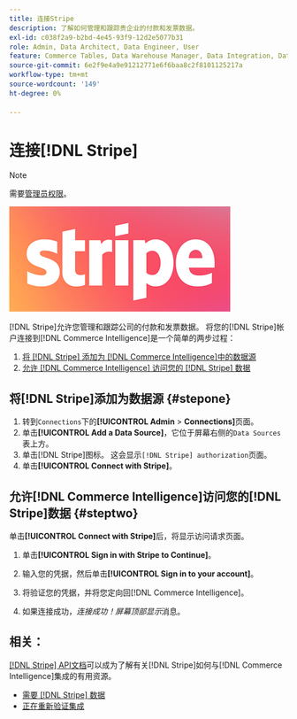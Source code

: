 ```yaml
---
title: 连接Stripe
description: 了解如何管理和跟踪贵企业的付款和发票数据。
exl-id: c038f2a9-b2bd-4e45-93f9-12d2e5077b31
role: Admin, Data Architect, Data Engineer, User
feature: Commerce Tables, Data Warehouse Manager, Data Integration, Data Import/Export
source-git-commit: 6e2f9e4a9e91212771e6f6baa8c2f8101125217a
workflow-type: tm+mt
source-wordcount: '149'
ht-degree: 0%

---
```


# 连接[!DNL Stripe]

>[!NOTE]
>
>需要[管理员权限](../../../administrator/user-management/user-management.md)。

![](../../../assets/stripe-logo.png)

[!DNL Stripe]允许您管理和跟踪公司的付款和发票数据。 将您的[!DNL Stripe]帐户连接到[!DNL Commerce Intelligence]是一个简单的两步过程：

1. [将 [!DNL Stripe] 添加为 [!DNL Commerce Intelligence]中的数据源](#stepone)
1. [允许 [!DNL Commerce Intelligence] 访问您的 [!DNL Stripe] 数据](#steptwo)

## 将[!DNL Stripe]添加为数据源 {#stepone}

1. 转到`Connections`下的&#x200B;**[!UICONTROL Admin** > **Connections]**&#x200B;页面。
1. 单击&#x200B;**[!UICONTROL Add a Data Source]**，它位于屏幕右侧的`Data Sources`表上方。
1. 单击[!DNL Stripe]图标。 这会显示`[!DNL Stripe] authorization`页面。
1. 单击&#x200B;**[!UICONTROL Connect with Stripe]**。

## 允许[!DNL Commerce Intelligence]访问您的[!DNL Stripe]数据 {#steptwo}

单击&#x200B;**[!UICONTROL Connect with Stripe]**&#x200B;后，将显示访问请求页面。

1. 单击&#x200B;**[!UICONTROL Sign in with Stripe to Continue]**。

1. 输入您的凭据，然后单击&#x200B;**[!UICONTROL Sign in to your account]**。

1. 将验证您的凭据，并将您定向回[!DNL Commerce Intelligence]。

1. 如果连接成功，*连接成功！屏幕顶部显示*&#x200B;消息。

## 相关：

[[!DNL Stripe] API文档](https://stripe.com/docs/api)可以成为了解有关[!DNL Stripe]如何与[!DNL Commerce Intelligence]集成的有用资源。

* [需要 [!DNL Stripe] 数据](../integrations/stripe-data.md)
* [正在重新验证集成](https://experienceleague.adobe.com/docs/commerce-knowledge-base/kb/how-to/mbi-reauthenticating-integrations.html)
